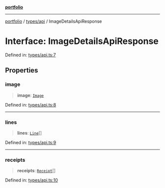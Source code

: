 [**portfolio**](../../../README.md)

***

[portfolio](../../../modules.md) / [types/api](../README.md) / ImageDetailsApiResponse

# Interface: ImageDetailsApiResponse

Defined in: [types/api.ts:7](https://github.com/tnorlund/Portfolio/blob/035b11ab543a17ec78b83c4fcc284e0d2a2292d2/portfolio/types/api.ts#L7)

## Properties

### image

> **image**: [`Image`](Image.md)

Defined in: [types/api.ts:8](https://github.com/tnorlund/Portfolio/blob/035b11ab543a17ec78b83c4fcc284e0d2a2292d2/portfolio/types/api.ts#L8)

***

### lines

> **lines**: [`Line`](Line.md)[]

Defined in: [types/api.ts:9](https://github.com/tnorlund/Portfolio/blob/035b11ab543a17ec78b83c4fcc284e0d2a2292d2/portfolio/types/api.ts#L9)

***

### receipts

> **receipts**: [`Receipt`](Receipt.md)[]

Defined in: [types/api.ts:10](https://github.com/tnorlund/Portfolio/blob/035b11ab543a17ec78b83c4fcc284e0d2a2292d2/portfolio/types/api.ts#L10)
